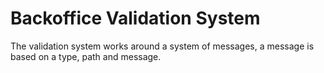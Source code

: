 # Backoffice Validation System

The validation system works around a system of messages, a message is based on a type, path and message.
